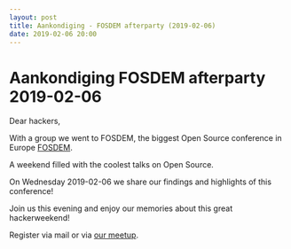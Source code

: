 ```yaml
---
layout: post
title: Aankondiging - FOSDEM afterparty (2019-02-06)
date: 2019-02-06 20:00
---
```


# Aankondiging FOSDEM afterparty 2019-02-06

Dear hackers,

With a group we went to FOSDEM, the biggest Open Source conference in Europe [FOSDEM](https://www.fosdem.org). 

A weekend filled with the coolest talks on Open Source. 

On Wednesday 2019-02-06 we share our findings and highlights of this conference! 

Join us this evening and enjoy our memories about this great hackerweekend!

Register via mail or via [our meetup](https://www.meetup.com/MADspace/events/pqgdnqyzdbjb/).  

